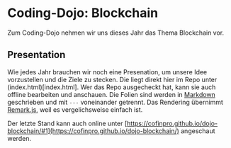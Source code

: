 # Coding-Dojo: Blockchain

Zum Coding-Dojo nehmen wir uns dieses Jahr das Thema Blockchain vor.

## Presentation

Wie jedes Jahr brauchen wir noch eine Presenation, um unsere Idee vorzustellen und die Ziele zu stecken. Die liegt direkt hier im Repo unter (index.html)[index.html]. Wer das Repo ausgecheckt hat, kann sie auch offline bearbeiten und anschauen. Die Folien sind werden in [Markdown](https://daringfireball.net/projects/markdown/basics) geschrieben und mit `---` voneinander getrennt. Das Rendering übernimmt [Remark.js](http://remarkjs.com/#1), weil es vergelichsweise einfach ist.

Der letzte Stand kann auch online unter [https://cofinpro.github.io/dojo-blockchain/#1](https://cofinpro.github.io/dojo-blockchain/) angeschaut werden.
